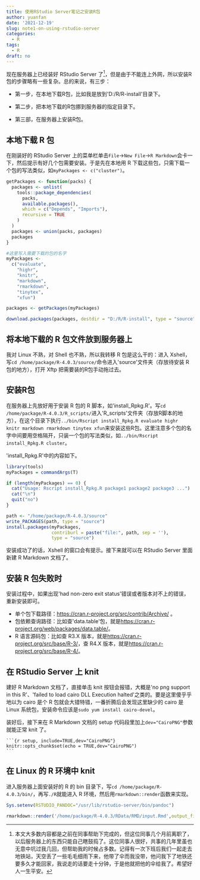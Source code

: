 ```yaml
---
title: 使用RStudio Server笔记之安装R包
author: yuanfan
date: '2021-12-19'
slug: note1-on-using-rstudio-server
categories:
  - R
tags:
  - R
draft: no
---
```




<!--more-->

现在服务器上已经装好 RStudio Server 了[^1]，但是由于不能连上外网，所以安装R包的步骤略有一些复杂。总的来说，有三步：

+ 第一步，在本地下载R包，比如我是放到'D:/R/R-install'目录下。

+ 第二步，把本地下载的R包挪到服务器的指定目录下。

+ 第三部，在服务器上安装R包。

## 本地下载 R 包

在刚装好的 RStudio Server 上的菜单栏单击`File`->`New File`->`R Markdown`会卡一下，然后提示有好几个包需要安装。于是先在本地用 R 下载这些包，只需下载一个包的写法类似，如`myPackages <- c("cluster")`。

```r
getPackages <- function(packs) {
  packages <- unlist(
    tools::package_dependencies(
      packs,
      available.packages(),
      which = c("Depends", "Imports"),
      recursive = TRUE
    )
  )
  packages <- union(packs, packages)
  packages
}

#这里写入需要下载的包的名字
myPackages <-
  c("evaluate",
    "highr",
    "knitr",
    "markdown",
    "rmarkdown",
    "tinytex",
    "xfun")

packages <- getPackages(myPackages)

download.packages(packages, destdir = "D:/R/R-install", type = "source")
```

## 将本地下载的 R 包文件放到服务器上

我对 Linux 不熟，对 Shell 也不熟，所以我转移 R 包是这么干的：进入 Xshell，写`cd /home/package/R-4.0.3/source/`命令进入'source'文件夹（存放待安装 R 包的地方），打开 Xftp 把需要装的R包手动拖过去。

## 安装R包

在服务器上先放好用于安装 R 包的 R 脚本，如'install_Rpkg.R'。写`cd /home/package/R-4.0.3/R_scripts/`进入'R_scripts'文件夹（存放R脚本的地方），在这个目录下执行`../bin/Rscript install_Rpkg.R evaluate highr knitr markdown rmarkdown tinytex xfun`来安装这些R包。这里注意多个包的名字中间要用空格隔开，只装一个包的写法类似，如`../bin/Rscript install_Rpkg.R cluster`。

'install_Rpkg.R'中的内容如下。

```r
library(tools)
myPackages = commandArgs(T)

if (length(myPackages) == 0) {
  cat("Usage: Rscript install_Rpkg.R package1 package2 package3 ...")
  cat("\n")
  quit("no")
}

path <- "/home/package/R-4.0.3/source"
write_PACKAGES(path, type = "source")
install.packages(myPackages,
                 contriburl = paste("file:", path, sep = ''),
                 type = "source")
```

安装成功了的话，Xshell 的窗口会有提示。接下来就可以在 RStudio Server 里面新建 R Markdown 文档了。

## 安装 R 包失败时

安装过程中，如果出现'had non-zero exit status'错误或者版本对不上的错误，重新安装即可。

+ 单个包下载路径：<https://cran.r-project.org/src/contrib/Archive/> 。
+ 包依赖查询路径：比如查'data.table'包，就是<https://cran.r-project.org/web/packages/data.table/>。
+ R 语言源码包：比如查 R3.X 版本，就是<https://cran.r-project.org/src/base/R-3/>，查 R4.X 版本，就是<https://cran.r-project.org/src/base/R-4/>。

## 在 RStudio Server 上 knit

建好 R Markdown 文档了，直接单击 knit 按钮会报错，大概是'no png support in this R'、'failed to load cairo DLL Execution halted'之类的。要是这里傻乎乎地以为 cairo 是个 R 包就会大错特错，一番折腾后会发现这里缺少的 cairo 是 Linux 系统包，安装命令应该是`sudo yum install cairo-devel`。

装好后，接下来在 R Markdown 文档的 setup 代码段里加上`dev="CairoPNG"`参数就能正常 knit 了。

````
```{r setup, include=TRUE,dev="CairoPNG"}
knitr::opts_chunk$set(echo = TRUE,dev="CairoPNG")
```
````

## 在 Linux 的 R 环境中 knit

进入服务器上面安装好的 R 的 bin 目录下，写`cd /home/package/R-4.0.3/bin/`，再写`./R`就能进入 R 环境，然后用`rmarkdown::render`函数来实现。

```r
Sys.setenv(RSTUDIO_PANDOC="/usr/lib/rstudio-server/bin/pandoc")

rmarkdown::render('/home/package/R-4.0.3/RData/RMD/input.Rmd',output_file='/home/package/R-4.0.3/RData/RMD/output.html')
```

[^1]:本文大多数内容都是之前在同事帮助下完成的，但这位同事几个月前离职了，以后服务器上的东西只能自己瞎鼓捣了。这位同事人很好，共事的几年里虽也无意中坑过我几回，但帮助我的时候占多数。记得有一次下班后我们一起走去地铁站，天空丢了一些毛毛细雨下来，他带了伞而我没带，他问我下了地铁还要多久才能回家，我说走的话要走十分钟，于是他就把他的伞给我了。希望好人一生平安。
